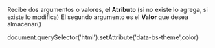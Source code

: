 Recibe dos argumentos o valores, el **Atributo** (si no existe lo agrega, si existe lo modifica)
El segundo argumento es el **Valor** que desea almacenar()

document.querySelector('html').setAttribute('data-bs-theme',color)